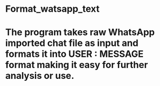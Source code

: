 # Format_watsapp_text

# The program takes raw WhatsApp imported chat file as input and formats it into USER : MESSAGE format making it easy for further analysis or use.
